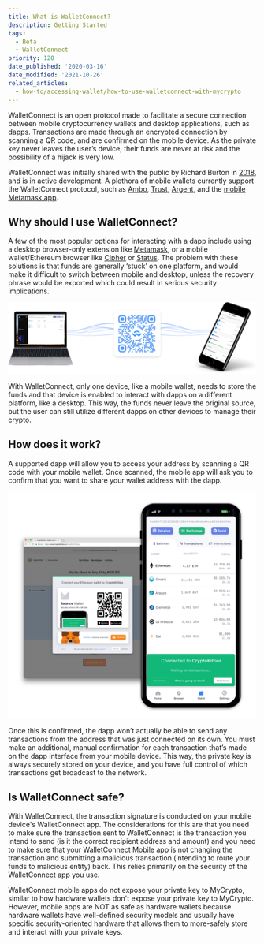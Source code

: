 ```yaml
---
title: What is WalletConnect?
description: Getting Started
tags:
  - Beta
  - WalletConnect
priority: 120
date_published: '2020-03-16'
date_modified: '2021-10-26'
related_articles:
  - how-to/accessing-wallet/how-to-use-walletconnect-with-mycrypto
---
```


WalletConnect is an open protocol made to facilitate a secure connection between mobile cryptocurrency wallets and desktop applications, such as dapps. Transactions are made through an encrypted connection by scanning a QR code, and are confirmed on the mobile device. As the private key never leaves the user’s device, their funds are never at risk and the possibility of a hijack is very low.

WalletConnect was initially shared with the public by Richard Burton in [2018](https://medium.com/balance-io/walletbridge-a-simple-way-for-web-based-dapps-to-talk-to-mobile-wallets-5c4015f1838c), and is in active development. A plethora of mobile wallets currently support the WalletConnect protocol, such as [Ambo](https://www.ambo.io/), [Trust](https://trustwallet.com/), [Argent](https://www.argent.xyz/), and the [mobile Metamask app](https://metamask.io/).

## Why should I use WalletConnect?

A few of the most popular options for interacting with a dapp include using a desktop browser-only extension like [Metamask](https://metamask.io/), or a mobile wallet/Ethereum browser like [Cipher](https://www.cipherbrowser.com/) or [Status](https://status.im/). The problem with these solutions is that funds are generally ‘stuck’ on one platform, and would make it difficult to switch between mobile and desktop, unless the recovery phrase would be exported which could result in serious security implications.

![QR code](../../assets/general-knowledge/ethereum-blockchain/what-is-walletconnect/qr-connection.png)

With WalletConnect, only one device, like a mobile wallet, needs to store the funds and that device is enabled to interact with dapps on a different platform, like a desktop. This way, the funds never leave the original source, but the user can still utilize different dapps on other devices to manage their crypto.

## How does it work?

A supported dapp will allow you to access your address by scanning a QR code with your mobile wallet. Once scanned, the mobile app will ask you to confirm that you want to share your wallet address with the dapp.

![CryptoKitties example](../../assets/general-knowledge/ethereum-blockchain/what-is-walletconnect/cryptokitties-example.png)

Once this is confirmed, the dapp won’t actually be able to send any transactions from the address that was just connected on its own. You must make an additional, manual confirmation for each transaction that’s made on the dapp interface from your mobile device. This way, the private key is always securely stored on your device, and you have full control of which transactions get broadcast to the network.

## Is WalletConnect safe?

With WalletConnect, the transaction signature is conducted on your mobile device's WalletConnect app. The considerations for this are that you need to make sure the transaction sent to WalletConnect is the transaction you intend to send (is it the correct recipient address and amount) and you need to make sure that your WalletConnect Mobile app is not changing the transaction and submitting a malicious transaction (intending to route your funds to malicious entity) back. This relies primarily on the security of the WalletConnect app you use.

WalletConnect mobile apps do not expose your private key to MyCrypto, similar to how hardware wallets don't expose your private key to MyCrypto. However, mobile apps are NOT as safe as hardware wallets because hardware wallets have well-defined security models and usually have specific security-oriented hardware that allows them to more-safely store and interact with your private keys.
